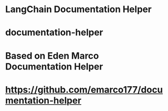 # LangChain Documentation Helper
# documentation-helper
# Based on Eden Marco Documentation Helper
# https://github.com/emarco177/documentation-helper
